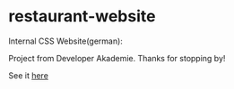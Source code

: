 # restaurant-website

Internal CSS Website(german):

Project from Developer Akademie. 
Thanks for stopping by!

See it [here](https://vladik178.github.io/restaurant-website/)

